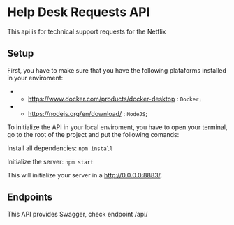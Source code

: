 # Help Desk Requests API
 
This api is for technical support requests for the Netflix
 
## Setup 
 
First, you have to make sure that you have the following plataforms installed in your enviroment: 
 
- * https://www.docker.com/products/docker-desktop : `Docker;` 
- * https://nodejs.org/en/download/ : `NodeJS`; 
 
To initialize the API in your local enviroment, you have to open your terminal, go to the root of the project and put the following comands: 
 
Install all dependencies: 
```npm install``` 
 
Initialize the server: 
```npm start``` 
 
This will initialize your server in a http://0.0.0.0:8883/. 
 
## Endpoints 
 
This API provides Swagger, check endpoint /api/




